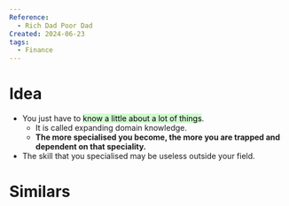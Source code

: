 ```yaml
---
Reference:
  - Rich Dad Poor Dad
Created: 2024-06-23
tags:
  - Finance
---
```

# Idea

* You just have to <mark style="background: #BBFABBA6;">know a little about a lot of things</mark>. 
	* It is called expanding domain knowledge. 
	* **The more specialised you become, the more you are trapped and dependent on that speciality.**
* The skill that you specialised may be useless outside your field.
# Similars

